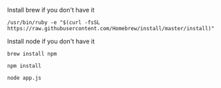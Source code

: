Install brew if you don't have it

`/usr/bin/ruby -e "$(curl -fsSL https://raw.githubusercontent.com/Homebrew/install/master/install)"`

Install node if you don't have it

`brew install npm`

`npm install`

`node app.js`

